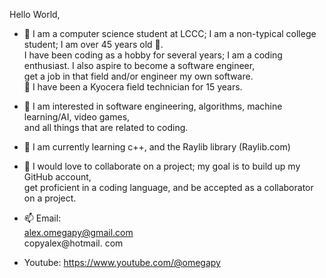 Hello World,

- 👋 
I am a computer science student at LCCC; I am a non-typical college student; I am over 45 years old 👴.  
I have been coding as a hobby for several years; I am a coding enthusiast. I also aspire to become a software engineer,   
get a job in that field and/or engineer my own software.  
🔧 I have been a Kyocera field technician for 15 years.

- 👀
I am interested in software engineering, algorithms, machine learning/AI, video games,  
and all things that are related to coding.

- 🌱
I am currently learning c++, and the Raylib library (Raylib.com)

- 💞️
I would love to collaborate on a project; my goal is to build up my GitHub account,  
get proficient in a coding language, and be accepted as a collaborator on a project. 

- 📫
Email:  
alex.omegapy@gmail.com  
copyalex@hotmail. com  

- Youtube: https://www.youtube.com/@omegapy

